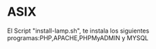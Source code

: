 # ASIX
El Script "install-lamp.sh", te instala los siguientes programas:PHP,APACHE,PHPMyADMIN y MYSQL
